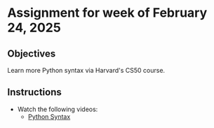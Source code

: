# Assignment for week of February 24, 2025

## Objectives

Learn more Python syntax via Harvard's CS50 course.

## Instructions

- Watch the following videos:
    - [Python Syntax](https://www.youtube.com/watch?v=tJxcKyFMTFU)

    
